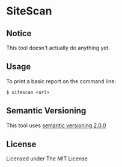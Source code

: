 SiteScan
========

Notice
------

This tool doesn't actually do anything yet.

Usage
-----

To print a basic report on the command line:

	$ sitescan <url>

Semantic Versioning
-------------------

This tool uses [semantic versioning 2.0.0](http://semver.org)

License
---------
Licensed under The MIT License